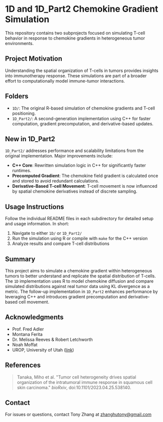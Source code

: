 

# 1D and 1D\_Part2 Chemokine Gradient Simulation

This repository contains two subprojects focused on simulating T-cell behavior in response to chemokine gradients in heterogeneous tumor environments.

## Project Motivation

Understanding the spatial organization of T-cells in tumors provides insights into immunotherapy response. These simulations are part of a broader effort to computationally model immune-tumor interactions.

## Folders

* `1D/`: The original R-based simulation of chemokine gradients and T-cell positioning.
* `1D_Part2/`: A second-generation implementation using C++ for faster computation, gradient precomputation, and derivative-based updates.

## New in 1D\_Part2

`1D_Part2/` addresses performance and scalability limitations from the original implementation. Major improvements include:

* **C++ Core**: Rewritten simulation logic in C++ for significantly faster runtimes.
* **Precomputed Gradient**: The chemokine field gradient is calculated once and stored to avoid redundant calculations.
* **Derivative-Based T-cell Movement**: T-cell movement is now influenced by spatial chemokine derivatives instead of discrete sampling.



## Usage Instructions

Follow the individual README files in each subdirectory for detailed setup and usage information. In short:

1. Navigate to either `1D/` or `1D_Part2/`
2. Run the simulation using R or compile with `make` for the C++ version
3. Analyze results and compare T-cell distributions

## Summary

This project aims to simulate a chemokine gradient within heterogeneous tumors to better understand and replicate the spatial distribution of T-cells. The `1D` implementation uses R to model chemokine diffusion and compare simulated distributions against real tumor data using KL divergence as a metric. The follow-up implementation in `1D_Part2` enhances performance by leveraging C++ and introduces gradient precomputation and derivative-based cell movement.



## Acknowledgments

* Prof. Fred Adler
* Montana Ferita
* Dr. Melissa Reeves & Robert Letchworth
* Noah Moffat
* UROP, University of Utah ([link](https://our.utah.edu/research-scholarship-opportunities/urop/))

## References

> Tanaka, Miho et al. "Tumor cell heterogeneity drives spatial organization of the intratumoral immune response in squamous cell skin carcinoma." *bioRxiv*, doi:10.1101/2023.04.25.538140.

## Contact

For issues or questions, contact Tony Zhang at [zhanghutony@gmail.com](mailto:zhanghutony@gmail.com)
